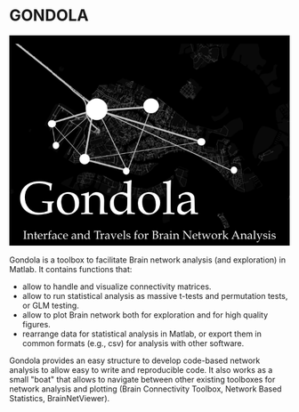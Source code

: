 # GONDOLA

![alt text](/Logo/GondolaLogo.png)

Gondola is a toolbox to facilitate Brain network analysis (and exploration) in Matlab.
It contains functions that:

- allow to handle and visualize connectivity matrices.
- allow to run statistical analysis as massive t-tests and permutation tests, or GLM testing.
- allow to plot Brain network both for exploration and for high quality figures.
- rearrange data for statistical analysis in Matlab, or export them in common formats (e.g., csv) for analysis with other software.
 
Gondola provides an easy structure to develop code-based network analysis to allow easy to write and reproducible code. It also works as a small "boat" that allows to navigate between other existing toolboxes for network analysis and plotting (Brain Connectivity Toolbox, Network Based Statistics, BrainNetViewer).


